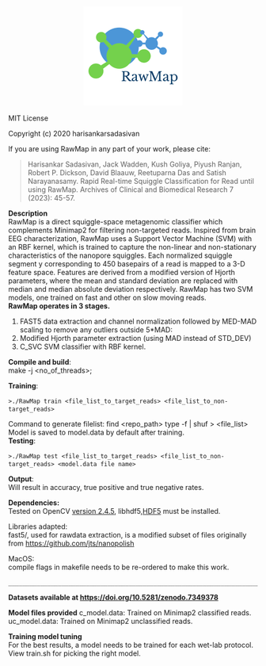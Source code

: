 <p align="center"> 
<img src="logo.png">
</p>  
MIT License

Copyright (c) 2020 harisankarsadasivan

If you are using RawMap in any part of your work, please cite:

>Harisankar Sadasivan, Jack Wadden, Kush Goliya, Piyush Ranjan, Robert P. Dickson, David Blaauw, Reetuparna Das and Satish Narayanasamy. Rapid Real-time Squiggle Classification for Read until using RawMap. Archives of Clinical and Biomedical Research 7 (2023): 45-57.

**Description**   
RawMap is a direct squiggle-space metagenomic classifier which complements Minimap2 for filtering non-targeted reads. Inspired from brain EEG characterization, RawMap uses a Support Vector Machine (SVM) with an RBF kernel, which is trained to capture the non-linear and non-stationary characteristics of the nanopore squiggles. Each normalized squiggle segment y corresponding to  450 basepairs of a read is mapped to a 3-D feature space. Features are derived from a modified version of Hjorth parameters, where the mean and standard deviation are replaced with median and median absolute deviation respectively. RawMap has two SVM models, one trained on fast and other on slow moving reads.  
**RawMap operates in 3 stages.**
1. FAST5 data extraction and channel normalization followed by MED-MAD scaling to remove any outliers outside 5*MAD:  
2. Modified Hjorth parameter extraction (using MAD instead of STD_DEV)  
3. C_SVC SVM classifier with RBF kernel.  

**Compile and build**:  
make -j <no_of_threads>;

**Training**:
``````
>./RawMap train <file_list_to_target_reads> <file_list_to_non-target_reads>
```````
Command to generate filelist: find <repo_path> type -f | shuf > <file_list>  
Model is saved to model.data by default after training.   
**Testing**:
```````
>./RawMap test <file_list_to_target_reads> <file_list_to_non-target_reads> <model.data file name>
```````

**Output**:  
Will result in accuracy, true positive and true negative rates.

**Dependencies:**  
Tested on OpenCV [version 2.4.5](https://opencv.org/opencv-2-4-5-is-out/), 
libhdf5,[HDF5](https://www.hdfgroup.org/downloads/hdf5/) must be installed. 


Libraries adapted:  
fast5/, used for rawdata extraction, is a modified subset of  files originally from https://github.com/jts/nanopolish


MacOS:  
compile flags in makefile needs to be re-ordered to make this work.

```````
__________________________________________________________________________________________________________________
```````
**Datasets available at https://doi.org/10.5281/zenodo.7349378**  

**Model files provided**
c_model.data: Trained on Minimap2 classified reads.
uc_model.data: Trained on Minimap2 unclassified reads.

**Training model tuning**    
For the best results, a model needs to be trained for each wet-lab protocol.  
View train.sh for picking the right model.  
